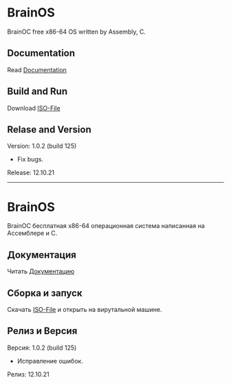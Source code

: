 # BrainOS
BrainOC free  x86-64 OS written by Assembly, C.

## Documentation
Read [Documentation](https://brainos.tk)
## Build and Run
Download [ISO-File](https://brainos.tk/download/)
## Relase and Version
Version: 1.0.2 (build 125)
- Fix bugs.

Release: 12.10.21
____

# BrainOS
BrainOC бесплатная x86-64 операционная система написанная на Ассемблере и C.

## Документация
Читать [Документацию](https://brainos.tk)

## Сборка и запуск
Скачать [ISO-File](https://brainos.tk/download/) и открыть на вирутальной машине.

## Релиз и Версия
Версия: 1.0.2 (build 125)
- Исправление ошибок.

Релиз: 12.10.21
